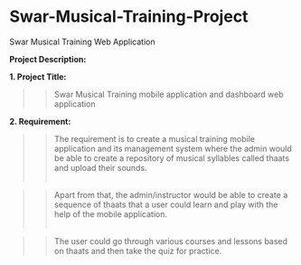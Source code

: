 # Swar-Musical-Training-Project
Swar Musical Training Web Application

**Project Description:**

**1. Project Title:**    
>> Swar Musical Training mobile application and dashboard web application

**2. Requirement:**
>> The requirement is to create a musical training mobile application and its management system where the admin would be able to create a repository of musical syllables called thaats and upload their sounds.<br/><br/>

>> Apart from that, the admin/instructor would be able to create a sequence of thaats that a user could learn and play with the help of the mobile application.<br/><br/>

>> The user could go through various courses and lessons based on thaats and then take the quiz for practice.
